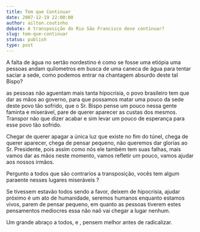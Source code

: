 ```yaml
---
title: Tem que Continuar
date: 2007-12-19 22:00:00
author: ailton.coutinho
debate: A transposição do Rio São Francisco deve continuar?
slug: tem-que-continuar
status: publish 
type: post
---
```


A falta de água no sertão nordestino é como se fosse uma etiópia uma pessoas andam quilometros em busca de uma caneca de água para tentar saciar a sede, como podemos entrar na chantagem absurdo deste tal Bispo?  

as pessoas não aguentam mais tanta hipocrisia, o povo brasileiro tem que dar as mãos ao governo, para que possamos matar uma pouco da sede deste povo tão sofrido, que o Sr. Bispo pense um pouco nessa gente faminta e miserável, pare de querer aparecer as custas dos mesmos. Transpor não que dizer acabar e sim levar um pouco de esperança para esse povo tão sofrido.  

Chegar de querer apagar a única luz que existe no fim do túnel, chega de querer aparecer, chega de pensar pequeno, não queremos dar glorias ao Sr. Presidente, pois assim como nós ele também tem suas falhas, mais vamos dar as mãos neste momento, vamos refletir um pouco, vamos ajudar aos nossos irmãos.  

Pergunto a todos que são contrarios a transposição, vocês tem algum paraente nesses lugares miseráveis ?  

Se tivessem estavão todos sendo a favor, deixem de hipocrisia, ajudar próximo é um ato de humanidade, seremos humanos enquanto estamos vivos, parem de pensar pequeno, em quanto as pessoas tiverem estes pensamentos mediocres essa não naõ vai chegar a lugar nenhum.  

Um grande abraço a todos, e , pensem melhor antes de radicalizar.
